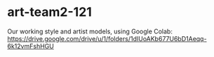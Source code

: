 # art-team2-121

Our working style and artist models, using Google Colab: https://drive.google.com/drive/u/1/folders/1dIUoAKb677U6bD1Aeqq-6k12vmFshHGU
